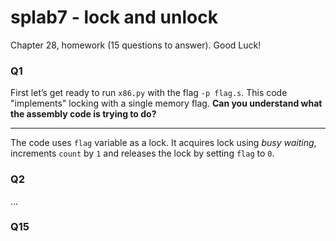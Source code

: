 # splab7 - lock and unlock

Chapter 28, homework (15 questions to answer). Good Luck!

### Q1
First let’s get ready to run `x86.py` with the flag `-p flag.s`. This code "implements" locking with a single memory flag. **Can you understand what the assembly code is trying to do?**  

---

The code uses `flag` variable as a lock. It acquires lock using _busy waiting_, increments `count` by `1` and releases the lock by setting `flag` to `0`.

### Q2

...

### Q15
